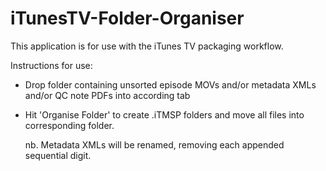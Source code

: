 # iTunesTV-Folder-Organiser

This application is for use with the iTunes TV packaging workflow.


Instructions for use:

- Drop folder containing unsorted episode MOVs and/or metadata XMLs and/or QC note PDFs into according tab
    
- Hit 'Organise Folder' to create .iTMSP folders and move all files into corresponding folder.

    nb. Metadata XMLs will be renamed, removing each appended sequential digit.
  
